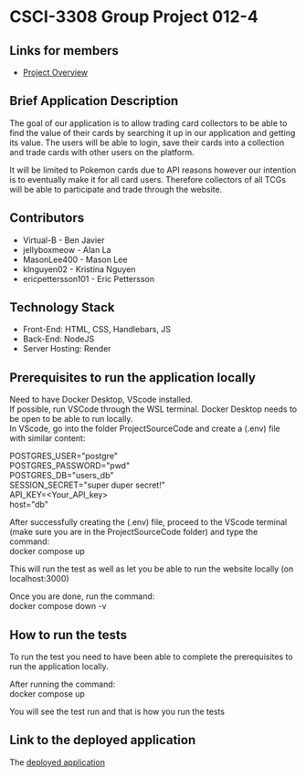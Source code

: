 # CSCI-3308 Group Project 012-4 

## Links for members
* [Project Overview](https://docs.google.com/document/d/1gmu2_jfZWGwO1SRqwGf4KQcAbRFeugXt632pqSCYBZQ/edit?tab=t.0)

## Brief Application Description
The goal of our application is to allow trading card collectors to be able to find the value of their cards by searching it up in our application and getting its value. The users will be able to login, save their cards into a collection and trade cards with other users on the platform.

It will be limited to Pokemon cards due to API reasons however our intention is to eventually make it for all card users. Therefore collectors of all TCGs will be able to participate and trade through the website.

## Contributors
* Virtual-B - Ben Javier
* jellyboxmeow - Alan La
* MasonLee400 - Mason Lee
* klnguyen02 - Kristina Nguyen
* ericpettersson101 - Eric Pettersson

## Technology Stack
* Front-End: HTML, CSS, Handlebars, JS
* Back-End: NodeJS
* Server Hosting: Render

## Prerequisites to run the application locally
Need to have Docker Desktop, VScode installed.\
If possible, run VSCode through the WSL terminal.
Docker Desktop needs to be open to be able to run locally.\
In VScode, go into the folder ProjectSourceCode and create a (.env) file with similar content:

POSTGRES_USER="postgre"\
POSTGRES_PASSWORD="pwd"\
POSTGRES_DB="users_db"\
SESSION_SECRET="super duper secret!"\
API_KEY=<Your_API_key>\
host="db"

After successfully creating the (.env) file, proceed to the VScode terminal (make sure you are in the ProjectSourceCode folder) and type the command:\
docker compose up

This will run the test as well as let you be able to run the website locally (on localhost:3000)

Once you are done, run the command:\
docker compose down -v

## How to run the tests
To run the test you need to have been able to complete the prerequisites to run the application locally.

After running the command:\
docker compose up

You will see the test run and that is how you run the tests

## Link to the deployed application
The [deployed application](https://csci-3308-group4project.onrender.com)
